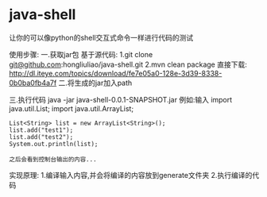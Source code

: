 java-shell
==========

让你的可以像python的shell交互式命令一样进行代码的测试

使用步骤:
一.获取jar包
	基于源代码:
		1.git clone git@github.com:hongliuliao/java-shell.git
		2.mvn clean package
	直接下载:
		http://dl.iteye.com/topics/download/fe7e05a0-128e-3d39-8338-0b0ba0fb4a7f
二.将生成的jar加入path

三.执行代码
	java -jar java-shell-0.0.1-SNAPSHOT.jar
	例如:输入
	import java.util.List;
	import java.util.ArrayList;
	
	List<String> list = new ArrayList<String>();
	list.add("test1"); 
	list.add("test2"); 
	System.out.println(list);
	
	之后会看到控制台输出的内容...
	
实现原理:
	1.编译输入内容,并会将编译的内容放到generate文件夹
	2.执行编译的代码
